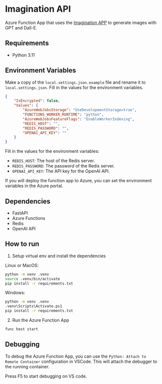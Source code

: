 # Imagination API

Azure Function App that uses the [Imagination APP](https://github.com/diegohumpire/imagination-app) to generate images with GPT and Dall-E.

## Requirements

-   Python 3.11

## Environment Variables

Make a copy of the `local.settings.json.example` file and rename it to `local.settings.json`. Fill in the values for the environment variables.

```json
{
    "IsEncrypted": false,
    "Values": {
        "AzureWebJobsStorage": "UseDevelopmentStorage=true",
        "FUNCTIONS_WORKER_RUNTIME": "python",
        "AzureWebJobsFeatureFlags": "EnableWorkerIndexing",
        "REDIS_HOST": "",
        "REDIS_PASSWORD": "",
        "OPENAI_API_KEY": ""
    }
}
```

Fill in the values for the environment variables:

-   `REDIS_HOST`: The host of the Redis server.
-   `REDIS_PASSWORD`: The password of the Redis server.
-   `OPENAI_API_KEY`: The API key for the OpenAI API.

If you will deploy the function app to Azure, you can set the environment variables in the Azure portal.

## Dependencies

-   FastAPI
-   Azure Functions
-   Redis
-   OpenAI API

## How to run

1.  Setup virtual env and install the dependencies

Linux or MacOS:

```bash
python -m venv .venv
source .venv/bin/activate
pip install -r requirements.txt
```

Windows:

```bash
python -m venv .venv
.venv\Scripts\Activate.ps1
pip install -r requirements.txt
```

2.  Run the Azure Function App

```bash
func host start
```

## Debugging

To debug the Azure Function App, you can use the `Python: Attach to Remote Container` configuration in VSCode. This will attach the debugger to the running container.

Press F5 to start debugging on VS code.
